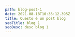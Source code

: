 ```yaml
---
path: blog-post-1
date: 2021-08-18T10:35:12.395Z
title: Questo è un post blog
seoTitle: blog 1
seoDesc: desc blog 1
---
```

